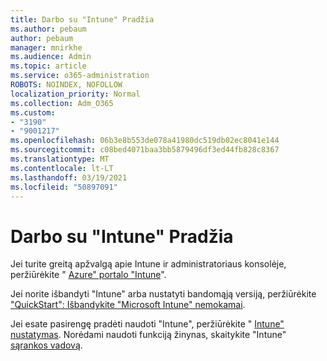 ```yaml
---
title: Darbo su "Intune" Pradžia
ms.author: pebaum
author: pebaum
manager: mnirkhe
ms.audience: Admin
ms.topic: article
ms.service: o365-administration
ROBOTS: NOINDEX, NOFOLLOW
localization_priority: Normal
ms.collection: Adm_O365
ms.custom:
- "3190"
- "9001217"
ms.openlocfilehash: 06b3e8b553de078a41980dc519db02ec8041e144
ms.sourcegitcommit: c08bed4071baa3bb5879496df3ed44fb828c8367
ms.translationtype: MT
ms.contentlocale: lt-LT
ms.lasthandoff: 03/19/2021
ms.locfileid: "50897091"
---
```

# <a name="getting-started-with-intune"></a>Darbo su "Intune" Pradžia

Jei turite greitą apžvalgą apie Intune ir administratoriaus konsolėje, peržiūrėkite " [Azure" portalo "Intune](https://docs.microsoft.com/mem/intune/fundamentals/tutorial-walkthrough-endpoint-manager)".

Jei norite išbandyti "Intune" arba nustatyti bandomąją versiją, peržiūrėkite ["QuickStart": Išbandykite "Microsoft Intune" nemokamai](https://docs.microsoft.com/intune/fundamentals/free-trial-sign-up).

Jei esate pasirengę pradėti naudoti "Intune", peržiūrėkite " [Intune" nustatymas](https://docs.microsoft.com/mem/intune/fundamentals/setup-steps). Norėdami naudoti funkciją žinynas, skaitykite "Intune" [sąrankos vadovą](https://admin.microsoft.com/AdminPortal/Home?ref=/modernonboarding/intunesetupguide).